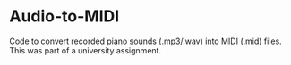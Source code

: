 # Audio-to-MIDI
Code to convert recorded piano sounds (.mp3/.wav) into MIDI (.mid) files. This was part of a university assignment.
